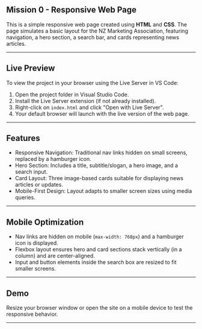 ## Mission 0 - Responsive Web Page

This is a simple responsive web page created using **HTML** and **CSS**. 
The page simulates a basic layout for the NZ Marketing Association, featuring 
navigation, a hero section, a search bar, and cards representing news articles.

---

## Live Preview

To view the project in your browser using the Live Server in VS Code:

1. Open the project folder in Visual Studio Code.
2. Install the Live Server extension (if not already installed).
3. Right-click on `index.html` and click "Open with Live Server".
4. Your default browser will launch with the live version of the web page.

---

## Features

- Responsive Navigation: Traditional nav links hidden on small screens, replaced by a hamburger icon.
- Hero Section: Includes a title, subtitle/slogan, a hero image, and a search input.
- Card Layout: Three image-based cards suitable for displaying news articles or updates.
- Mobile-First Design: Layout adapts to smaller screen sizes using media queries.

---

## Mobile Optimization

- Nav links are hidden on mobile (`max-width: 768px`) and a hamburger icon is displayed.
- Flexbox layout ensures hero and card sections stack vertically (in a column) and are center-aligned.
- Input and button elements inside the search box are resized to fit smaller screens.

---

## Demo

Resize your browser window or open the site on a mobile device to test the responsive behavior.

---

